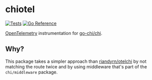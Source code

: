 # chiotel
[![Tests](https://github.com/rmcdgl/chiotel/actions/workflows/Tests.yml/badge.svg)](https://github.com/rmcdgl/chiotel/actions/workflows/Tests.yml) [![Go Reference](https://pkg.go.dev/badge/github.com/rmcdgl/chiotel.svg)](https://pkg.go.dev/github.com/rmcdgl/chiotel)

[OpenTelemetry](https://opentelemetry.io/) instrumentation for
[go-chi/chi](https://github.com/go-chi/chi).

## Why?

This package takes a simpler approach than
[riandyrn/otelchi](https://github.com/riandyrn/otelchi) by not matching the
route twice and by using middleware that's part of the `chi/middleware` package.
